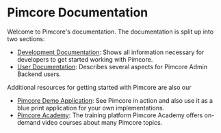 # Pimcore Documentation

Welcome to Pimcore's documentation. The documentation is split up into two sections: 
 
- [Development Documentation](./Development_Documentation): Shows all information necessary for developers to 
get started working with Pimcore. 
- [User Documentation](./User_Documentation): Describes several aspects for Pimcore Admin Backend users.   


Additional resources for getting started with Pimcore are also our
- [Pimcore Demo Application](https://demo.pimcore.fun): See Pimcore in action and also use it as a blue print application 
for your own implementations.  
- [Pimcore Academy](https://pimcore.com/academy): The training platform Pimcore Academy offers on-demand video courses 
about many Pimcore topics. 

